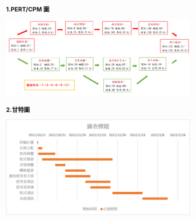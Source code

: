 ### 1.PERT/CPM 圖
![PERT/CPM](https://github.com/WSY0118/2021_927/blob/main/hw1.png)

### 2.甘特圖
![PERT/CPM](https://github.com/WSY0118/2021_927/blob/main/hw2.png)
